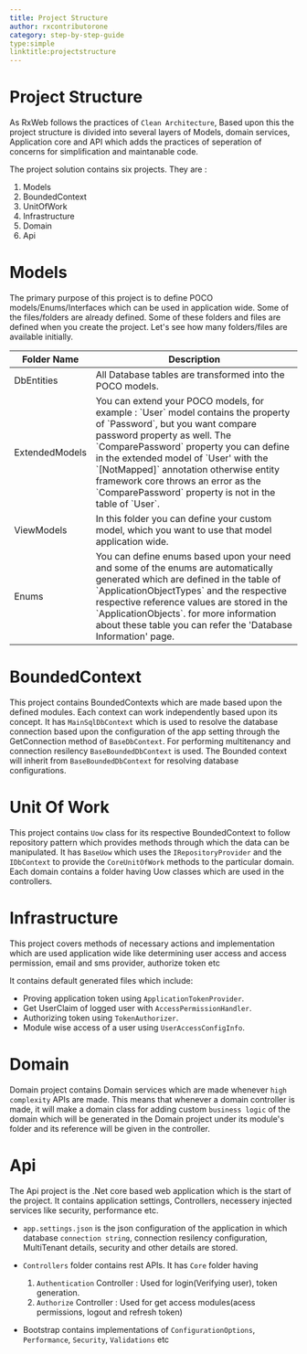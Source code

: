 ```yaml
---
title: Project Structure
author: rxcontributorone
category: step-by-step-guide 
type:simple
linktitle:projectstructure 
---
```

# Project Structure

As RxWeb follows the practices of `Clean Architecture`, Based upon this the project structure is divided into several layers of Models, domain services, Application core and API which adds the practices of seperation of concerns for simplification and maintanable code. 

The project solution contains six projects. They are : 

1. Models
2. BoundedContext 
3. UnitOfWork
4. Infrastructure
5. Domain
6. Api

# Models
The primary purpose of this project is to define POCO models/Enums/Interfaces which can be used in application wide. Some of the files/folders are already defined. Some of these folders and files are defined when you create the project. Let's see how many folders/files are available initially.

<table class="table table-bordered">
  <tr>
    <th>
      Folder Name
    </th>
    <th>
      Description
    </th>
  </tr>
  <tbody>
    <tr>
      <td>
        DbEntities
      </td>
      <td>
        All Database tables are transformed into the POCO models.
      </td>
    </tr>
    <tr>
      <td>
        ExtendedModels
      </td>
      <td>
        You can extend your POCO models, for example : `User` model contains the property of `Password`, but you want compare password property as well. The `ComparePassword` property you can define in the extended model of `User' with the `[NotMapped]` annotation otherwise entity framework core throws an error as the `ComparePassword` property is not in the table of `User`. 
      </td>
    </tr>
    <tr>
      <td>
        ViewModels
      </td>
      <td>
        In this folder you can define your custom model, which you want to use that model application wide.
      </td>
    </tr>
    <tr>
      <td>
        Enums
      </td>
      <td>
        You can define enums based upon your need and some of the enums are automatically generated which are defined in the table of `ApplicationObjectTypes` and the respective respective reference values are stored in the `ApplicationObjects`. for more information about these table you can refer the 'Database Information' page.
      </td>
    </tr>
</table>

# BoundedContext
This project contains BoundedContexts which are made based upon the defined modules. Each context can work independently based upon its 
concept. It has `MainSqlDbContext` which is used to resolve the database connection based upon the configuration of the app setting through the  GetConnection method of `BaseDbContext`. For performing multitenancy and connection resilency `BaseBoundedDbContext` is used. The Bounded context will inherit from `BaseBoundedDbContext` for resolving database configurations.

# Unit Of Work
This project contains `Uow` class for its respective BoundedContext to follow repository pattern which provides methods through which the data can be manipulated. It has `BaseUow` which uses the `IRepositoryProvider` and the `IDbContext` to provide the `CoreUnitOfWork` methods to the particular domain. Each domain contains a folder having Uow classes which are used in the controllers.   

# Infrastructure
This project covers methods of necessary actions and implementation which are used application wide like determining user access and access permission, email and sms provider, authorize token etc  

It contains default generated files which include:

* Proving application token using `ApplicationTokenProvider`.
* Get UserClaim of logged user with `AccessPermissionHandler`.
* Authorizing token using `TokenAuthorizer`.
* Module wise access of a user using `UserAccessConfigInfo`.

# Domain
Domain project contains Domain services which are made whenever `high complexity` APIs are made. This means that whenever a domain controller is made, it will make a domain class  for adding custom `business logic` of the domain which will be generated in the Domain project under its module's folder and its reference will be given in the controller.

# Api
The Api project is the .Net core based web application which is the start of the project. It contains application settings, Controllers, necessery injected services like security, performance etc.

* `app.settings.json` is the json configuration of the application in which database `connection string`, connection resilency configuration, MultiTenant details, security and other details are stored.
* `Controllers` folder contains rest APIs.
  It has `Core` folder having 
  1) `Authentication` Controller : Used for login(Verifying user), token generation.
  2) `Authorize` Controller : Used for get access modules(acess permissions, logout and refresh token)  

* Bootstrap contains implementations of `ConfigurationOptions`, `Performance`, `Security`, `Validations` etc 

